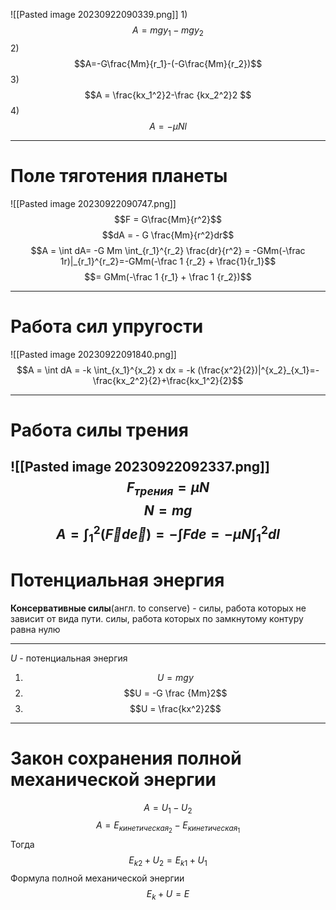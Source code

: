 ![[Pasted image 20230922090339.png]]
1) 
$$A = mgy_1 - mgy_2$$
2) $$A=-G\frac{Mm}{r_1}-(-G\frac{Mm}{r_2})$$
3) $$A = \frac{kx_1^2}2-\frac {kx_2^2}2 $$
4) $$A = - \mu N l$$

----
# Поле тяготения планеты

![[Pasted image 20230922090747.png]]
$$F = G\frac{Mm}{r^2}$$
$$dA = - G \frac{Mm}{r^2}dr$$
$$A = \int dA= -G Mm \int_{r_1}^{r_2} \frac{dr}{r^2} = -GMm(-\frac 1r)|_{r_1}^{r_2}=-GMm(-\frac 1 {r_2} + \frac{1}{r_1}$$
$$= GMm(-\frac 1 {r_1} + \frac 1 {r_2})$$

----
# Работа сил упругости
![[Pasted image 20230922091840.png]]
$$A = \int dA = -k \int_{x_1}^{x_2} x dx = -k (\frac{x^2}{2})|^{x_2}_{x_1}=-\frac{kx_2^2}{2}+\frac{kx_1^2}{2}$$

----
# Работа силы трения
![[Pasted image 20230922092337.png]]
$$F_{трения}=\mu N$$
$$N = mg$$
$$A = \int_1^2(\vec{F} d \vec{e}) = - \int F de= - \mu N \int_1^2dl$$
----
# Потенциальная энергия

**Консервативные силы**(англ. to conserve) - силы, работа которых не зависит от вида пути. силы, работа которых по замкнутому контуру равна нулю

----------
$U$ - потенциальная энергия
1) $$U = mgy$$
2) $$U = -G \frac {Mm}2$$
3) $$U = \frac{kx^2}2$$

----------
# Закон сохранения полной механической энергии
$$A = U_1 - U_2$$
$$A = E_{кинетическая_2} - E_{кинетическая_1}$$
Тогда
$$E_{k2} + U_2 = E_{k1} + U_1$$
Формула полной механической энергии
$$E_k + U = E$$
